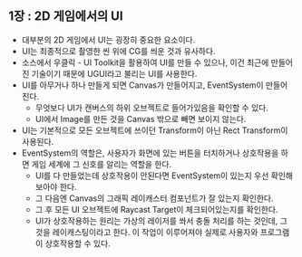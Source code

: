 ## 1장 : 2D 게임에서의 UI

- 대부분의 2D 게임에서 UI는 굉장히 중요한 요소이다.
- UI는 최종적으로 촬영한 씬 위에 CG를 씌운 것과 유사하다.
- 소스에서 우클릭 - UI Toolkit을 활용하여 UI를 만들 수 있으나, 이건 최근에 만들어진 기술이기 때문에 UGUI라고 불리는 UI를 사용한다.
- UI를 아무거나 하나 만들게 되면 Canvas가 만들어지고, EventSystem이 만들어진다.
    - 무엇보다 UI가 캔버스의 하위 오브젝트로 들어가있음을 확인할 수 있다.
    - UI에서 Image를 만든 것을 Canvas 밖으로 빼면 보이지 않는다.
- UI는 기본적으로 모든 오브젝트에 쓰이던 Transform이 아닌 Rect Transform이 사용된다.
- EventSystem의 역할은, 사용자가 화면에 있는 버튼을 터치하거나 상호작용을 하면 게임 세계에 그 신호를 알리는 역할을 한다.
    - UI를 다 만들었는데 상호작용이 안된다면 EventSystem이 있는지 우선 확인해보아야 한다.
    - 그 다음엔 Canvas의 그래픽 레이캐스터 컴포넌트가 잘 있는지 확인한다.
    - 그 후 모든 UI 오브젝트에 Raycast Target이 체크되어있는지를 확인한다.
    - UI가 상호작용하는 원리는 가상의 레이저를 쏴서 충돌 처리를 하는 것인데, 그것을 레이캐스팅이라고 한다. 이 작업이 이루어져야 실제로 사용자와 프로그램이 상호작용할 수 있다.